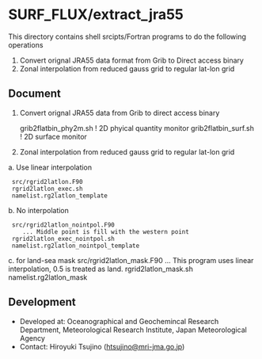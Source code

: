 SURF_FLUX/extract_jra55
========

This directory contains shell srcipts/Fortran programs to do
 the following operations

 1. Convert orignal JRA55 data format from Grib to Direct access binary
 2. Zonal interpolation from reduced gauss grid to regular lat-lon grid

Document
--------

 1. Convert orignal JRA55 data from Grib to direct access binary

    grib2flatbin_phy2m.sh ! 2D phyical quantity monitor
    grib2flatbin_surf.sh  ! 2D surface monitor
 
 2. Zonal interpolation from reduced gauss grid to regular lat-lon grid


   a. Use linear interpolation

     src/rgrid2latlon.F90
     rgrid2latlon_exec.sh
     namelist.rg2latlon_template

   b. No interpolation

     src/rgrid2latlon_nointpol.F90 
        ... Middle point is fill with the western point
     rgrid2latlon_exec_nointpol.sh
     namelist.rg2latlon_nointpol_template

   c. for land-sea mask
     src/rgrid2latlon_mask.F90 
       ... This program uses linear interpolation, 0.5 is treated as land.
     rgrid2latlon_mask.sh
     namelist.rg2latlon_mask


Development
--------

  * Developed at: Oceanographical and Geochemincal Research Department,
                  Meteorological Research Institute,
                  Japan Meteorological Agency
  * Contact: Hiroyuki Tsujino (htsujino@mri-jma.go.jp)
